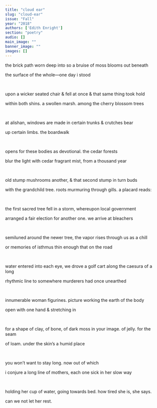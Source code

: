 ```yaml
---
title: "cloud ear"
slug: "cloud-ear"
issue: "Fall"
year: "2018"
authors: ['Edith Enright']
section: "poetry"
audio: []
main_image: ""
banner_image: ""
images: []
---
```

the brick path worn deep into so a bruise of moss blooms out beneath

 the surface of the whole—one day i stood

  

 upon a wicker seated chair & fell at once & that same thing took hold

 within both shins. a swollen marsh. among the cherry blossom trees

  

 at alishan, windows are made in certain trunks & crutches bear

 up certain limbs. the boardwalk

  

 opens for these bodies as devotional. the cedar forests

 blur the light with cedar fragrant mist, from a thousand year

  

 old stump mushrooms another, & that second stump in turn buds

 with the grandchild tree. roots murmuring through gills. a placard reads:

  

 the first sacred tree fell in a storm, whereupon local government

 arranged a fair election for another one. we arrive at bleachers

  

 semiluned around the newer tree, the vapor rises through us as a chill

 or memories of isthmus thin enough that on the road

  

 water entered into each eye, we drove a golf cart along the caesura of a long

 rhythmic line to somewhere murderers had once unearthed

  

 innumerable woman figurines. picture working the earth of the body

 open with one hand & stretching in

  

 for a shape of clay, of bone, of dark moss in your image. of jelly. for the seam

 of loam. under the skin’s a humid place

  

 you won’t want to stay long. now out of which

 i conjure a long line of mothers, each one sick in her slow way

  

 holding her cup of water, going towards bed. how tired she is, she says.

 can we not let her rest.

